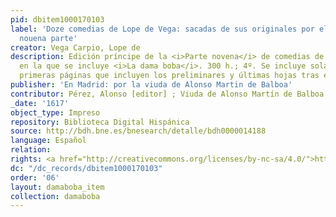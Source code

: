 ```yaml
---
pid: dbitem1000170103
label: 'Doze comedias de Lope de Vega: sacadas de sus originales por el mismo [...]:
  nouena parte'
creator: Vega Carpio, Lope de
description: Edición príncipe de la <i>Parte novena</i> de comedias de Lope de Vega
  en la que se incluye <i>La dama boba</i>. 300 h.; 4º. Se incluye solamente la encuadernación,
  primeras páginas que incluyen los preliminares y últimas hojas tras el colofón.
publisher: 'En Madrid: por la viuda de Alonso Martin de Balboa'
contributor: Pérez, Alonso [editor] ; Viuda de Alonso Martín de Balboa [impresora]
_date: '1617'
object_type: Impreso
repository: Biblioteca Digital Hispánica
source: http://bdh.bne.es/bnesearch/detalle/bdh0000014188
language: Español
relation:
rights: <a href="http://creativecommons.org/licenses/by-nc-sa/4.0/">http://creativecommons.org/licenses/by-nc-sa/4.0/</a>
dc: "/dc_records/dbitem1000170103"
order: '06'
layout: damaboba_item
collection: damaboba
---
```

